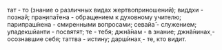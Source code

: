 тат - то (знание о различных видах жертвоприношений); виддхи - познай; пран̣ипа̄тена - обращением к духовному учителю; парипраш́нена - смиренными вопросами; севайа̄ - служением; упадекшйанти - посвятят; те - тебя; джн̃а̄нам - в знание; джн̃а̄нинах̣ - осознавшие себя; таттва - истину; дарш́инах̣ - те, кто видит.